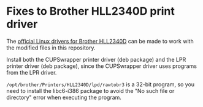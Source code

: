 # Fixes to Brother HLL2340D print driver

The [official Linux drivers for Brother HLL2340D](http://support.brother.com/g/b/downloadlist.aspx?c=us&lang=en&prod=hll2340dw_us_eu_as&os=128)
can be made to work with the modified files in this repository.

Install both the CUPSwrapper printer driver (deb package) and the
LPR printer driver (deb package), since the CUPSwrapper driver uses
programs from the LPR driver.

`/opt/brother/Printers/HLL2340D/lpd/rawtobr3` is a 32-bit program, so you need
to install the libc6-i386 package to avoid the "No such file or directory"
error when executing the program.
